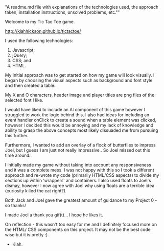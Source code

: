 "A readme.md file with explanations of the technologies used, the approach taken, installation instructions, unsolved problems, etc.""

Welcome to my Tic Tac Toe game. 

http://kiahhickson.github.io/tictactoe/

I used the following technologies:

1. Javascript;
2. jQuery;
3. CSS; and
4. HTML.

My initial approach was to get started on how my game will look visually. I began by choosing the visual aspects such as background and font style and then created a table. 

My X and O characters, header image and player titles are png files of the selected font I like.

I would have liked to include an AI component of this game however I struggled to work the logic behind this. I also had ideas for including an event handler onClick to create a sound when a table element was clicked, however I decided this would be annoying and my lack of knowledge and ability to grasp the above concepts most likely dissuaded me from pursuing this further. 

Furthermore, I wanted to add an overlay of a flock of butterflies to impress Joel, but I guess I am just not really impressive.. So Joel missed out this time around.. 

I initially made my game without taking into account any responsiveness and it was a complete mess. I was not happy with this so I took a different approach and re-wrote my code (primarily HTML/CSS aspects) to divide my sections up within 'wrappers' and containers. I also used floats to Joel's dismay, however I now agree with Joel why using floats are a terrible idea (curiosity killed the cat right?).

Both Jack and Joel gave the greatest amount of guidance to my Project 0 - so thanks! 

I made Joel a thank you gif(t)... I hope he likes it.

On reflection - this wasn't too easy for me and I definitely focused more on the HTML/ CSS components on this project. It may not be the best code wise but it is pretty :).

- Kiah.

